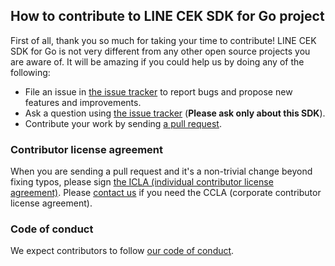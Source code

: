 ## How to contribute to LINE CEK SDK for Go project

First of all, thank you so much for taking your time to contribute! LINE CEK SDK for Go is not very different from any other open source projects you are aware of. It will be amazing if you could help us by doing any of the following:

- File an issue in [the issue tracker](https://github.com/line/clova-cek-sdk-go/issues) to report bugs and propose new features and
improvements.
- Ask a question using [the issue tracker](https://github.com/line/clova-cek-sdk-go/issues) (__Please ask only about this SDK__).
- Contribute your work by sending [a pull request](https://github.com/line/clova-cek-sdk-go/pulls).

### Contributor license agreement

When you are sending a pull request and it's a non-trivial change beyond fixing typos, please sign
[the ICLA (individual contributor license agreement)](https://cla-assistant.io/line/clova-cek-sdk-go).
Please [contact us](mailto:dl_oss_dev@linecorp.com) if you need the CCLA (corporate contributor license agreement).

### Code of conduct

We expect contributors to follow [our code of conduct](https://github.com/line/clova-cek-sdk-go/blob/master/CODE_OF_CONDUCT.md).

